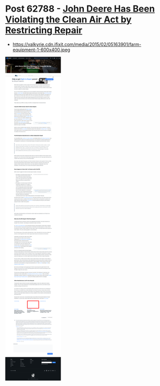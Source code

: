 # Post 62788 - [John Deere Has Been Violating the Clean Air Act by Restricting Repair](https://www.ifixit.com/News/62788/john-deere-has-been-violating-the-clean-air-act-by-restricting-repair)

- https://valkyrie.cdn.ifixit.com/media/2015/02/05163901/farm-equipment-1-600x400.jpeg

![screencap](screenshots/1f21c19d-1f3e-4a8f-8033-e3988078dd8b.png)
